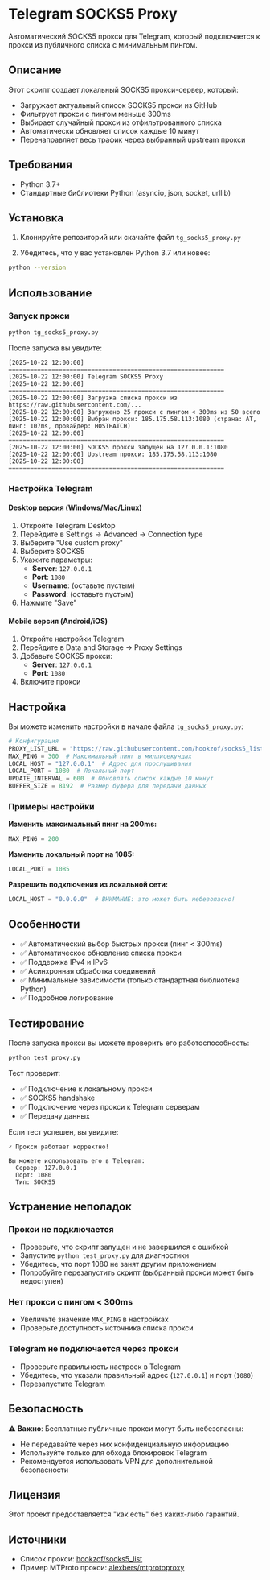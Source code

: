 # Telegram SOCKS5 Proxy

Автоматический SOCKS5 прокси для Telegram, который подключается к прокси из публичного списка с минимальным пингом.

## Описание

Этот скрипт создает локальный SOCKS5 прокси-сервер, который:
- Загружает актуальный список SOCKS5 прокси из GitHub
- Фильтрует прокси с пингом меньше 300ms
- Выбирает случайный прокси из отфильтрованного списка
- Автоматически обновляет список каждые 10 минут
- Перенаправляет весь трафик через выбранный upstream прокси

## Требования

- Python 3.7+
- Стандартные библиотеки Python (asyncio, json, socket, urllib)

## Установка

1. Клонируйте репозиторий или скачайте файл `tg_socks5_proxy.py`

2. Убедитесь, что у вас установлен Python 3.7 или новее:
```bash
python --version
```

## Использование

### Запуск прокси

```bash
python tg_socks5_proxy.py
```

После запуска вы увидите:
```
[2025-10-22 12:00:00] ============================================================
[2025-10-22 12:00:00] Telegram SOCKS5 Proxy
[2025-10-22 12:00:00] ============================================================
[2025-10-22 12:00:00] Загрузка списка прокси из https://raw.githubusercontent.com/...
[2025-10-22 12:00:00] Загружено 25 прокси с пингом < 300ms из 50 всего
[2025-10-22 12:00:00] Выбран прокси: 185.175.58.113:1080 (страна: AT, пинг: 107ms, провайдер: HOSTHATCH)
[2025-10-22 12:00:00] ============================================================
[2025-10-22 12:00:00] SOCKS5 прокси запущен на 127.0.0.1:1080
[2025-10-22 12:00:00] Upstream прокси: 185.175.58.113:1080
[2025-10-22 12:00:00] ============================================================
```

### Настройка Telegram

#### Desktop версия (Windows/Mac/Linux)
1. Откройте Telegram Desktop
2. Перейдите в Settings → Advanced → Connection type
3. Выберите "Use custom proxy"
4. Выберите SOCKS5
5. Укажите параметры:
   - **Server**: `127.0.0.1`
   - **Port**: `1080`
   - **Username**: (оставьте пустым)
   - **Password**: (оставьте пустым)
6. Нажмите "Save"

#### Mobile версия (Android/iOS)
1. Откройте настройки Telegram
2. Перейдите в Data and Storage → Proxy Settings
3. Добавьте SOCKS5 прокси:
   - **Server**: `127.0.0.1`
   - **Port**: `1080`
4. Включите прокси

## Настройка

Вы можете изменить настройки в начале файла `tg_socks5_proxy.py`:

```python
# Конфигурация
PROXY_LIST_URL = "https://raw.githubusercontent.com/hookzof/socks5_list/refs/heads/master/tg/socks.json"
MAX_PING = 300  # Максимальный пинг в миллисекундах
LOCAL_HOST = "127.0.0.1"  # Адрес для прослушивания
LOCAL_PORT = 1080  # Локальный порт
UPDATE_INTERVAL = 600  # Обновлять список каждые 10 минут
BUFFER_SIZE = 8192  # Размер буфера для передачи данных
```

### Примеры настройки

**Изменить максимальный пинг на 200ms:**
```python
MAX_PING = 200
```

**Изменить локальный порт на 1085:**
```python
LOCAL_PORT = 1085
```

**Разрешить подключения из локальной сети:**
```python
LOCAL_HOST = "0.0.0.0"  # ВНИМАНИЕ: это может быть небезопасно!
```

## Особенности

- ✅ Автоматический выбор быстрых прокси (пинг < 300ms)
- ✅ Автоматическое обновление списка прокси
- ✅ Поддержка IPv4 и IPv6
- ✅ Асинхронная обработка соединений
- ✅ Минимальные зависимости (только стандартная библиотека Python)
- ✅ Подробное логирование

## Тестирование

После запуска прокси вы можете проверить его работоспособность:

```bash
python test_proxy.py
```

Тест проверит:
- ✅ Подключение к локальному прокси
- ✅ SOCKS5 handshake
- ✅ Подключение через прокси к Telegram серверам
- ✅ Передачу данных

Если тест успешен, вы увидите:
```
✓ Прокси работает корректно!

Вы можете использовать его в Telegram:
  Сервер: 127.0.0.1
  Порт: 1080
  Тип: SOCKS5
```

## Устранение неполадок

### Прокси не подключается
- Проверьте, что скрипт запущен и не завершился с ошибкой
- Запустите `python test_proxy.py` для диагностики
- Убедитесь, что порт 1080 не занят другим приложением
- Попробуйте перезапустить скрипт (выбранный прокси может быть недоступен)

### Нет прокси с пингом < 300ms
- Увеличьте значение `MAX_PING` в настройках
- Проверьте доступность источника списка прокси

### Telegram не подключается через прокси
- Проверьте правильность настроек в Telegram
- Убедитесь, что указали правильный адрес (`127.0.0.1`) и порт (`1080`)
- Перезапустите Telegram

## Безопасность

⚠️ **Важно**: Бесплатные публичные прокси могут быть небезопасны:
- Не передавайте через них конфиденциальную информацию
- Используйте только для обхода блокировок Telegram
- Рекомендуется использовать VPN для дополнительной безопасности

## Лицензия

Этот проект предоставляется "как есть" без каких-либо гарантий.

## Источники

- Список прокси: [hookzof/socks5_list](https://github.com/hookzof/socks5_list)
- Пример MTProto прокси: [alexbers/mtprotoproxy](https://github.com/alexbers/mtprotoproxy)

